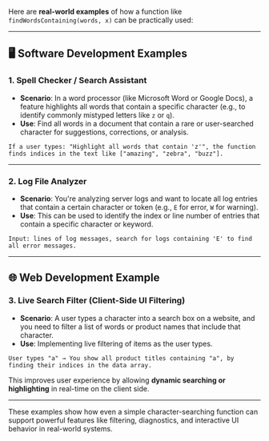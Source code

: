 Here are **real-world examples** of how a function like `findWordsContaining(words, x)` can be practically used:

---

## 🖥️ **Software Development Examples**

### **1. Spell Checker / Search Assistant**

* **Scenario**: In a word processor (like Microsoft Word or Google Docs), a feature highlights all words that contain a specific character (e.g., to identify commonly mistyped letters like `z` or `q`).
* **Use**: Find all words in a document that contain a rare or user-searched character for suggestions, corrections, or analysis.

```text
If a user types: "Highlight all words that contain 'z'", the function finds indices in the text like ["amazing", "zebra", "buzz"].
```

---

### **2. Log File Analyzer**

* **Scenario**: You're analyzing server logs and want to locate all log entries that contain a certain character or token (e.g., `E` for error, `W` for warning).
* **Use**: This can be used to identify the index or line number of entries that contain a specific character or keyword.

```text
Input: lines of log messages, search for logs containing 'E' to find all error messages.
```

---

## 🌐 **Web Development Example**

### **3. Live Search Filter (Client-Side UI Filtering)**

* **Scenario**: A user types a character into a search box on a website, and you need to filter a list of words or product names that include that character.
* **Use**: Implementing live filtering of items as the user types.

```text
User types "a" → You show all product titles containing "a", by finding their indices in the data array.
```

This improves user experience by allowing **dynamic searching or highlighting** in real-time on the client side.

---

These examples show how even a simple character-searching function can support powerful features like filtering, diagnostics, and interactive UI behavior in real-world systems.
